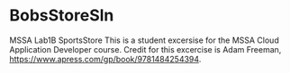 # BobsStoreSln
MSSA Lab1B SportsStore
This is a student excersise for the MSSA Cloud Application Developer course.
Credit for this excercise is Adam Freeman, https://www.apress.com/gp/book/9781484254394.
